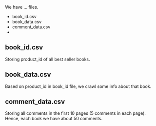 We have ... files.
* book_id.csv
* book_data.csv
* comment_data.csv
* 
## book_id.csv
Storing product_id of all best seller books.
## book_data.csv
Based on product_id in book_id file, we crawl some info about that book.
## comment_data.csv
Storing all comments in the first 10 pages (5 comments in each page). Hence, each book we have about 50 comments.
